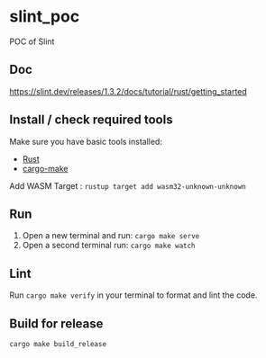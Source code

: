 # slint_poc
POC of Slint

## Doc 
https://slint.dev/releases/1.3.2/docs/tutorial/rust/getting_started


## Install / check required tools
Make sure you have basic tools installed:

- [Rust](https://www.rust-lang.org)
- [cargo-make](https://sagiegurari.github.io/cargo-make/)

Add WASM Target : `rustup target add wasm32-unknown-unknown`

## Run

1. Open a new terminal and run: `cargo make serve`
1. Open a second terminal run: `cargo make watch`

## Lint

Run `cargo make verify` in your terminal to format and lint the code.

## Build for release

`cargo make build_release`